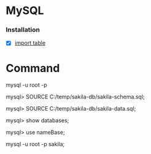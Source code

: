 # MySQL

### Installation

- [X] [import table](https://dev.mysql.com/doc/sakila/en/sakila-installation.html)

# Command
mysql -u root -p

mysql> SOURCE C:/temp/sakila-db/sakila-schema.sql;

mysql> SOURCE C:/temp/sakila-db/sakila-data.sql;

mysql> show databases;

mysql> use nameBase;


mysql -u root -p sakila;





